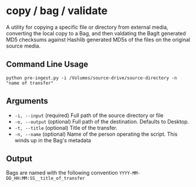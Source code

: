 copy / bag / validate
====================

A utility for copying a specific file or directory from external media, converting the local copy to a Bag, and then valdating the BagIt generated MD5 checksums against Hashlib generated MD5s of the files on the original source media.

Command Line Usage
------------------

    python pre-ingest.py -i /Volumes/source-drive/source-directory -n "name of transfer"
  
Arguments
------------------
  - `-i, --input` (required) Full path of the source directory or file
  - `-o, --output` (optional) Full path of the destination. Defaults to Desktop.
  - `-t, --title` (optional) Title of the transfer.
  - `-n, --name` (optional) Name of the person operating the script. This winds up in the Bag's metadata


Output
------------------
Bags are named with the following convention `YYYY-MM-DD_HH:MM:SS__title_of_transfer`
